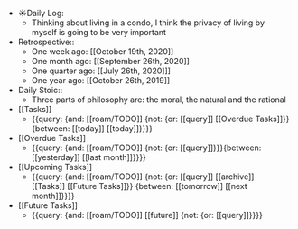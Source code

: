 - ☀️Daily Log:
    - Thinking about living in a condo, I think the privacy of living by myself is going to be very important
- Retrospective::
    - One week ago: [[October 19th, 2020]]
    - One month ago: [[September 26th, 2020]]
    - One quarter ago: [[July 26th, 2020]]]
    - One year ago: [[October 26th, 2019]]
- Daily Stoic::
    - Three parts of philosophy are: the moral, the natural and the rational
- [[Tasks]]
    - {{query: {and: [[roam/TODO]] {not: {or: [[query]] [[Overdue Tasks]]}} {between: [[today]] [[today]]}}}}
- [[Overdue Tasks]]
    - {{query: {and: [[roam/TODO]] {not: {or: [[query]]}}}{between: [[yesterday]] [[last month]]}}}}
- [[Upcoming Tasks]]
    - {{query: {and: [[roam/TODO]] {not: {or: [[query]] [[archive]] [[Tasks]] [[Future Tasks]]}} {between: [[tomorrow]] [[next month]]}}}}
- [[Future Tasks]]
    - {{query: {and: [[roam/TODO]] [[future]] {not: {or: [[query]]}}}}
